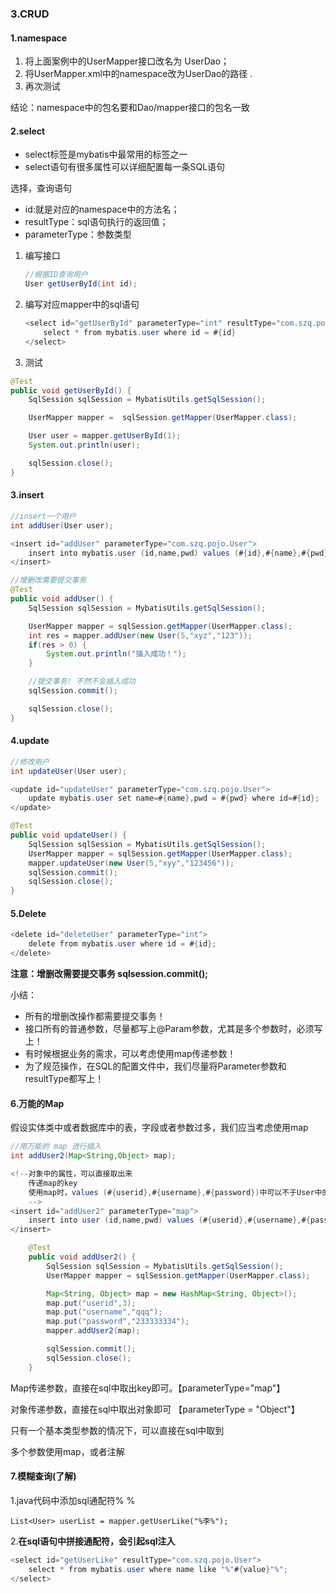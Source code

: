 ### 3.CRUD

#### 1.namespace

1. 将上面案例中的UserMapper接口改名为 UserDao；
2. 将UserMapper.xml中的namespace改为UserDao的路径 .
3. 再次测试

结论：namespace中的包名要和Dao/mapper接口的包名一致

#### 2.select

- select标签是mybatis中最常用的标签之一
- select语句有很多属性可以详细配置每一条SQL语句

选择，查询语句

- id:就是对应的namespace中的方法名；
- resultType：sql语句执行的返回值；
- parameterType：参数类型

1. 编写接口

   ```java
   //根据ID查询用户
   User getUserById(int id);
   ```

2. 编写对应mapper中的sql语句

   ```java
   <select id="getUserById" parameterType="int" resultType="com.szq.pojo.User">
       select * from mybatis.user where id = #{id}
   </select>
   
   ```

3. 测试

```java
@Test
public void getUserById() {
    SqlSession sqlSession = MybatisUtils.getSqlSession();

    UserMapper mapper =  sqlSession.getMapper(UserMapper.class);

    User user = mapper.getUserById(1);
    System.out.println(user);

    sqlSession.close();
}
```

#### 3.insert

```java
//insert一个用户
int addUser(User user);
```

```java
<insert id="addUser" parameterType="com.szq.pojo.User">
    insert into mybatis.user (id,name,pwd) values (#{id},#{name},#{pwd});
</insert>
```

```java
//增删改需要提交事务
@Test
public void addUser() {
    SqlSession sqlSession = MybatisUtils.getSqlSession();

    UserMapper mapper = sqlSession.getMapper(UserMapper.class);
    int res = mapper.addUser(new User(5,"xyz","123"));
    if(res > 0) {
        System.out.println("插入成功！");
    }

    //提交事务! 不然不会插入成功
    sqlSession.commit();

    sqlSession.close();
}
```

#### 4.update

```java
//修改用户
int updateUser(User user);
```

```java
<update id="updateUser" parameterType="com.szq.pojo.User">
    update mybatis.user set name=#{name},pwd = #{pwd} where id=#{id};
</update>
```

```java
@Test
public void updateUser() {
    SqlSession sqlSession = MybatisUtils.getSqlSession();
    UserMapper mapper = sqlSession.getMapper(UserMapper.class);
    mapper.updateUser(new User(5,"xyy","123456"));
    sqlSession.commit();
    sqlSession.close();
}
```

#### 5.Delete

```java
<delete id="deleteUser" parameterType="int">
    delete from mybatis.user where id = #{id};
</delete>
```

**注意：增删改需要提交事务   sqlsession.commit();**

小结：

- 所有的增删改操作都需要提交事务！
- 接口所有的普通参数，尽量都写上@Param参数，尤其是多个参数时，必须写上！
- 有时候根据业务的需求，可以考虑使用map传递参数！
- 为了规范操作，在SQL的配置文件中，我们尽量将Parameter参数和resultType都写上！

#### 6.万能的Map

假设实体类中或者数据库中的表，字段或者参数过多，我们应当考虑使用map

```java
//用万能的 map 进行插入
int addUser2(Map<String,Object> map);
```

```java
<!--对象中的属性，可以直接取出来
    传递map的key
    使用map时，values (#{userid},#{username},#{password})中可以不于User中的属性字段相同  values (#{id},#{name},#{pwd})
    -->
<insert id="addUser2" parameterType="map">
    insert into user (id,name,pwd) values (#{userid},#{username},#{password});
</insert>

```

```java
    @Test
    public void addUser2() {
        SqlSession sqlSession = MybatisUtils.getSqlSession();
        UserMapper mapper = sqlSession.getMapper(UserMapper.class);

        Map<String, Object> map = new HashMap<String, Object>();
        map.put("userid",3);
        map.put("username","qqq");
        map.put("password","233333334");
        mapper.addUser2(map);

        sqlSession.commit();
        sqlSession.close();
    }
```

Map传递参数，直接在sql中取出key即可。【parameterType="map"】

对象传递参数，直接在sql中取出对象即可  【parameterType = "Object"】

只有一个基本类型参数的情况下，可以直接在sql中取到

多个参数使用map，或者注解

#### 7.模糊查询(了解)

1.java代码中添加sql通配符% %

```
List<User> userList = mapper.getUserLike("%李%");
```

2.**在sql语句中拼接通配符，会引起sql注入**

```java
<select id="getUserLike" resultType="com.szq.pojo.User">
    select * from mybatis.user where name like "%"#{value}"%";
</select>
```

